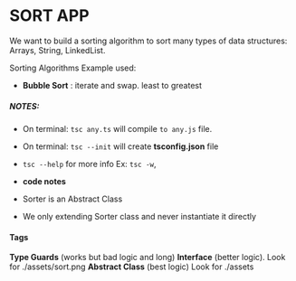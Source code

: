 # SORT APP

We want to build a sorting algorithm to sort many types of data structures: Arrays, String, LinkedList.

Sorting Algorithms Example used:

- **Bubble Sort** : iterate and swap. least to greatest

##### NOTES:

- On terminal: `tsc any.ts` will compile `to any.js` file.
- On terminal: `tsc --init` will create **tsconfig.json** file
- `tsc --help` for more info Ex: `tsc -w`,

- **code notes**
- Sorter is an Abstract Class
- We only extending Sorter class and never instantiate it directly

#### Tags

**Type Guards** (works but bad logic and long)
**Interface** (better logic). Look for ./assets/sort.png
**Abstract Class** (best logic) Look for ./assets
